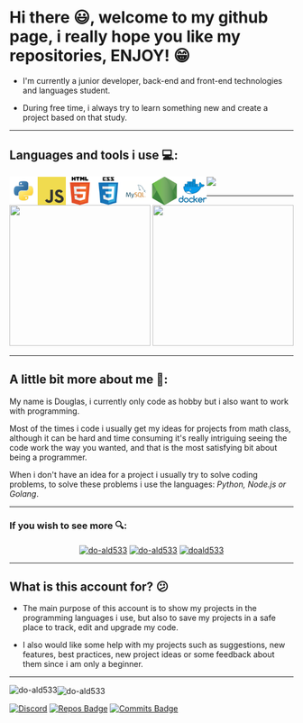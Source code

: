 # Hi there :smiley:, welcome to my github page, i really hope you like my repositories, ENJOY! :grin:
 - I'm currently a junior developer, back-end and front-end technologies and languages student.

- During free time, i always try to learn something new and create a project based on that study.


--- 

## Languages and tools i use :computer::
<img align="left" width="50" height="50" src="https://raw.githubusercontent.com/github/explore/80688e429a7d4ef2fca1e82350fe8e3517d3494d/topics/python/python.png"/>  <img align="left" width="50" height="50" src="https://raw.githubusercontent.com/github/explore/80688e429a7d4ef2fca1e82350fe8e3517d3494d/topics/javascript/javascript.png"> <img align="left" width="50" height="50" src="https://raw.githubusercontent.com/github/explore/80688e429a7d4ef2fca1e82350fe8e3517d3494d/topics/html/html.png"/> <img align="left" width="50" height="50" src="https://raw.githubusercontent.com/github/explore/80688e429a7d4ef2fca1e82350fe8e3517d3494d/topics/css/css.png"/> <img align="left" width="50" height="50" src="https://raw.githubusercontent.com/github/explore/80688e429a7d4ef2fca1e82350fe8e3517d3494d/topics/mysql/mysql.png"/> <img align="left" width="50" height="50" src="https://raw.githubusercontent.com/github/explore/80688e429a7d4ef2fca1e82350fe8e3517d3494d/topics/nodejs/nodejs.png"/>  <img align="left" width="50" height="50" src="https://raw.githubusercontent.com/github/explore/80688e429a7d4ef2fca1e82350fe8e3517d3494d/topics/docker/docker.png"/> <img aling="left" width="" height="50" src="https://miro.medium.com/max/607/0*QTnqLJwSSrUjG0oW.png"/>

---
<p align="center">
    <img width="250" height="250" src="https://octodex.github.com/images/daftpunktocat-guy.gif"/>
    <img width="250" height="250" src="https://octodex.github.com/images/daftpunktocat-thomas.gif">
</p>

---

## A little bit more about me :page_facing_up::
<p>My name is Douglas, i currently only code as hobby but i also want to work with programming.

Most of the times i code i usually get my ideas for projects from math class, although it can be hard and time consuming it's really intriguing seeing the code work the way you wanted, and that is the most satisfying bit about being a programmer.

When i don't have an idea for a project i usually try to solve coding problems, to solve these problems i use the languages: *Python, Node.js or Golang*.</p> 

---

### If you wish to see more :mag::
<p align="center">
    <a href="https://twitter.com/DAld533" target="blank"><img align="center" src="https://cdn.jsdelivr.net/npm/simple-icons@3.0.1/icons/twitter.svg" alt="do-ald533" height="30" width="30"/></a>
    <a href="https://dev.to/dald533" target="blank"><img align="center" src="https://cdn.jsdelivr.net/npm/simple-icons@3.0.1/icons/dev-dot-to.svg" alt="do-ald533" height="30" width="30"/></a>
    <a href="https://hub.docker.com/u/doald533" target="blank"><img align="center" src="https://cdn.jsdelivr.net/npm/simple-icons@3.0.1/icons/docker.svg" alt="doald533" height="30" width="30"/></a> 
</p>
    

---

## What is this account for? :confused:
- The main purpose of this account is to show my projects in the programming languages i use, but also to save my projects in a safe place to track, edit and upgrade my code.

- I also would like some help with my projects such as suggestions, new features, best practices, new project ideas or some feedback about them since i am only a beginner.   

---

<img align="left" src="https://github-readme-stats.vercel.app/api/top-langs/?username=do-ald533&layout=compact&hide=html" alt="do-ald533" />
<img align="center" src="https://github-readme-stats.vercel.app/api?username=do-ald533&show_icons=true" alt="do-ald533" width="420" />
 
 [![Discord](https://img.shields.io/static/v1?label=&logo=discord&message=!do-ald533%230840&logoColor=ffffff&color=7389D8&labelColor=6A7EC2)](https://discord.com/channels/@me/650426162291408896)
 [![Repos Badge](https://badges.pufler.dev/repos/do-ald533)](https://badges.pufler.dev)
[![Commits Badge](https://badges.pufler.dev/commits/monthly/do-ald533)](https://badges.pufler.dev)
